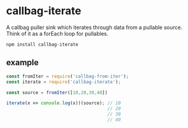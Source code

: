 # callbag-iterate

A callbag puller sink which iterates through data from a pullable source. Think of it as a forEach loop for pullables.

`npm install callbag-iterate`

## example

```js
const fromIter = require('callbag-from-iter');
const iterate = require('callbag-iterate');

const source = fromIter([10,20,30,40])

iterate(x => console.log(x))(source); // 10
                                      // 20
                                      // 30
                                      // 40
```
